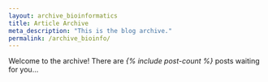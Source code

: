 ```yaml
---
layout: archive_bioinformatics
title: Article Archive
meta_description: "This is the blog archive."
permalink: /archive_bioinfo/
---
```

Welcome to the archive! There are *{% include post-count %}* posts waiting for you…



